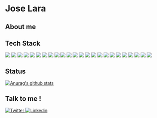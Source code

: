 # Jose Lara

## About me

## Tech Stack

<p>
  <img src="https://img.shields.io/badge/Java-007396?logo=java&logoColor=FFF&style=ShieldStyle" />
  <img src="https://img.shields.io/badge/Spring-6DB33F?logo=spring&logoColor=FFF&style=ShieldStyle" />
  <img src="https://img.shields.io/badge/Apache%20Maven-C71A36?logo=apachemaven&logoColor=FFF&style=ShieldStyle" />
  <img src="https://img.shields.io/badge/Apache%20Ant-A81C7D?logo=apacheant&logoColor=FFF&style=ShieldStyle" />
  <img src="https://img.shields.io/badge/Go-00ADD8?logo=go&logoColor=FFF&style=ShieldStyle" />
  <img src="https://img.shields.io/badge/Scala-DC322F?logo=scala&logoColor=FFF&style=ShieldStyle" />
  <img src="https://img.shields.io/badge/Docker-2496ED?logo=docker&logoColor=FFF&style=ShieldStyle" />
  <img src="https://img.shields.io/badge/Node%20JS-339933?logo=node-dot-js&logoColor=FFF&style=ShieldStyle" />
  <img src="https://img.shields.io/badge/Ruby-CC342D?logo=ruby&logoColor=FFF&style=ShieldStyle" />
  <img src="https://img.shields.io/badge/Python-3776AB?logo=python&logoColor=FFF&style=ShieldStyle" />
  <img src="https://img.shields.io/badge/AngularJS-E23237?logo=angularjs&logoColor=FFF&style=ShieldStyle" />
  <img src="https://img.shields.io/badge/TypeScript-3178C6?logo=typescript&logoColor=FFF&style=ShieldStyle" />
  <img src="https://img.shields.io/badge/React-61DAFB?logo=react&logoColor=FFF&style=ShieldStyle" />
  <img src="https://img.shields.io/badge/Oracle-F80000?logo=oracle&logoColor=FFF&style=ShieldStyle" />
  <img src="https://img.shields.io/badge/MySQL-4479A1?logo=mysql&logoColor=FFF&style=ShieldStyle" />
  <img src="https://img.shields.io/badge/PostgreSQL-336791?logo=postgresql&logoColor=FFF&style=ShieldStyle" />
  <img src="https://img.shields.io/badge/MongoDB-47A248?logo=mongodb&logoColor=FFF&style=ShieldStyle" />
  <img src="https://img.shields.io/badge/Couchbase-EA2328?logo=couchbase&logoColor=FFF&style=ShieldStyle" />
  <img src="https://img.shields.io/badge/DynamoDB-4053D6?logo=amazondynamodb&logoColor=FFF&style=ShieldStyle" />
  <img src="https://img.shields.io/badge/Amazon%20AWS-232F3E?logo=amazonaws&logoColor=FFF&style=ShieldStyle" />
  <img src="https://img.shields.io/badge/Unity-000000?logo=unity&logoColor=FFF&style=ShieldStyle" />
  <img src="https://img.shields.io/badge/Jira-0052CC?logo=jira&logoColor=FFF&style=ShieldStyle" />
  <img src="https://img.shields.io/badge/Bitbucket-0052CC?logo=bitbucket&logoColor=FFF&style=ShieldStyle" />
  <img src="https://img.shields.io/badge/Confluence-172B4D?logo=confluence&logoColor=FFF&style=ShieldStyle" />
</p>

## Status

[![Anurag's github stats](https://github-readme-stats.vercel.app/api?username=cainlara)](https://github.com/anuraghazra/github-readme-stats)

## Talk to me !

<p>
  <a href="https://twitter.com/cainlara">
    <img alt="Twitter" src="https://img.shields.io/badge/Twitter-1DA1F2?logo=twitter&logoColor=white&style=ShieldStyle" />
  </a>
  <a href="https://www.linkedin.com/in/jalv84/"><img alt="Linkedin" src="https://img.shields.io/badge/linkedin-0077B5?logo=linkedin&logoColor=white&style=ShieldStyle" /></a>
</p>

<!--
**cainlara/cainlara** is a ✨ _special_ ✨ repository because its `README.md` (this file) appears on your GitHub profile.

Here are some ideas to get you started:

- 🔭 I’m currently working on ...
- 🌱 I’m currently learning ...
- 👯 I’m looking to collaborate on ...
- 🤔 I’m looking for help with ...
- 💬 Ask me about ...
- 📫 How to reach me: ...
- 😄 Pronouns: ...
- ⚡ Fun fact: ...
-->
